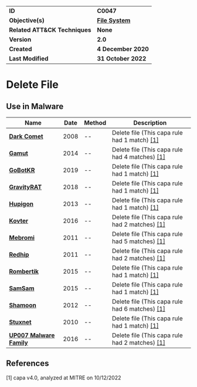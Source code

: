 <table>
<tr>
<td><b>ID</b></td>
<td><b>C0047</b></td>
</tr>
<tr>
<td><b>Objective(s)</b></td>
<td><b><a href="../file-system">File System</a></b></td>
</tr>
<tr>
<td><b>Related ATT&CK Techniques</b></td>
<td><b>None</b></td>
</tr>
<tr>
<td><b>Version</b></td>
<td><b>2.0</b></td>
</tr>
<tr>
<td><b>Created</b></td>
<td><b>4 December 2020</b></td>
</tr>
<tr>
<td><b>Last Modified</b></td>
<td><b>31 October 2022</b></td>
</tr>
</table>


# Delete File


## Use in Malware

|Name|Date|Method|Description|
|---|---|---|---|
|[**Dark Comet**](../xample-malware/dark-comet.md)|2008|--|Delete file (This capa rule had 1 match) [[1]](#1)|
|[**Gamut**](../xample-malware/gamut.md)|2014|--|Delete file (This capa rule had 4 matches) [[1]](#1)|
|[**GoBotKR**](../xample-malware/gobotkr.md)|2019|--|Delete file (This capa rule had 1 match) [[1]](#1)|
|[**GravityRAT**](../xample-malware/gravity-rat.md)|2018|--|Delete file (This capa rule had 1 match) [[1]](#1)|
|[**Hupigon**](../xample-malware/hupigon.md)|2013|--|Delete file (This capa rule had 1 match) [[1]](#1)|
|[**Kovter**](../xample-malware/kovter.md)|2016|--|Delete file (This capa rule had 2 matches) [[1]](#1)|
|[**Mebromi**](../xample-malware/mebromi.md)|2011|--|Delete file (This capa rule had 5 matches) [[1]](#1)|
|[**Redhip**](../xample-malware/rebhip.md)|2011|--|Delete file (This capa rule had 2 matches) [[1]](#1)|
|[**Rombertik**](../xample-malware/rombertik.md)|2015|--|Delete file (This capa rule had 1 match) [[1]](#1)|
|[**SamSam**](../xample-malware/samsam.md)|2015|--|Delete file (This capa rule had 1 match) [[1]](#1)|
|[**Shamoon**](../xample-malware/shamoon.md)|2012|--|Delete file (This capa rule had 6 matches) [[1]](#1)|
|[**Stuxnet**](../xample-malware/stuxnet.md)|2010|--|Delete file (This capa rule had 1 match) [[1]](#1)|
|[**UP007 Malware Family**](../xample-malware/up007.md)|2016|--|Delete file (This capa rule had 2 matches) [[1]](#1)|

## References

<a name="1">[1]</a> capa v4.0, analyzed at MITRE on 10/12/2022

